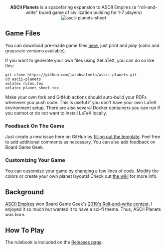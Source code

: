 <p align="center">
  <strong>ASCII Planets</strong> is a spacefaring expansion to ASCII Empires (a "roll-and-write" board game of civilization building for 1-7 players)
  <br>
  <img src="https://user-images.githubusercontent.com/3843505/194853888-ebce3be6-8e45-4324-9346-a7d3999bf558.png" alt="ascii-planets-sheet">
</p>

## Game Files

You can download pre-made game files [here](https://github.com/jacobsalmela/ascii-planets/releases), just print and _play_ (color and grayscale versions available).

If you want to generate your own files using XeLaTeX, you can do so like this:

```
git clone https://github.com/jacobsalmela/ascii-planets.git
cd ascii-planets
xelatex rules.tex
xelatex planet_sheet.tex
```

Make your own fork and GitHub actions should auto-build your PDFs whenever you push code.  This is useful if you don't have your own LaTeX environment setup.  There are also several Docker containers you can run if you cannot or do not want to install LaTeX locally.

### Feedback On The Game
Just create a new issue here on GitHub by [filling out the template](https://github.com/jacobsalmela/ascii-planets/issues/new?template=feedback.md).  Feel free to add additional comments as necessary.  You can also add feedback on Board Game Geek.

### Customizing Your Game

You can customize your game by changing a few lines of code.  Modify the colors or create your own planet layouts!  Check out [the wiki](https://github.com/jacobsalmela/ascii-planets/wiki) for more info.

## Background

[ASCII Empires](https://boardgamegeek.com/boardgame/307670/ascii-empires) won Board Game Geek's [2019's Roll-and-write contest](https://boardgamegeek.com/thread/2153371/roll-write-game-design-contest).  I enjoyed it so much but wanted it to have a sci-fi theme.  Thus, ASCII Planets was born.

## How To Play
The rulebook is included on the [Releases page](https://github.com/jacobsalmela/ascii-planets/releases).

